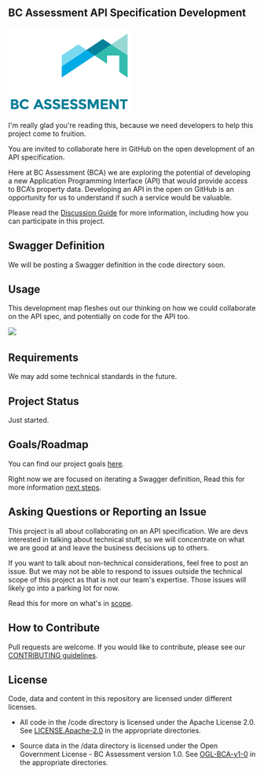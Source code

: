 
## BC Assessment API Specification Development

<img src="https://raw.githubusercontent.com/BCDevExchange/BCDevExchange-Programs/master/Programs/Logos/BCA%20primary%20logo.jpg" height="173" width="250"></a> 


I'm really glad you're reading this, because we need developers to help this project come to fruition.

You are invited to collaborate here in GitHub on the open development of an API specification.
  
Here at BC Assessment (BCA) we are exploring the potential of developing a new Application Programming Interface (API) that would provide access to BCA’s property data. Developing an API in the open on GitHub is an opportunity for us to understand if such a service would be valuable.

Please read the [Discussion Guide](https://github.com/BCDevExchange/bc-property-api-specification/tree/master/BCA%20API%20Discussion%20Guide) for more information, including how you can participate in this project.  

## Swagger Definition
We will be posting a Swagger definition in the code directory soon.

## Usage
This development map fleshes out our thinking on how we could collaborate on the API spec, and potentially on code for the API too.

![](https://github.com/BCDevExchange/bc-property-api-specification/blob/master/BCA%20API%20Discussion%20Guide/BCA-Development-Map.png)

## Requirements
We may add some technical standards in the future.

## Project Status
Just started.

## Goals/Roadmap
You can find our project goals [here](https://github.com/BCDevExchange/bc-property-api-specification/blob/master/BCA%20API%20Discussion%20Guide/What-does-BCA-want-to-learn.md).

Right now we are focused on iterating a Swagger definition, Read this for more information [next steps](https://github.com/BCDevExchange/bc-property-api-specification/blob/master/BCA%20API%20Discussion%20Guide/Next-Steps.md).
## Asking Questions or Reporting an Issue
This project is all about collaborating on an API specification. We are devs interested in talking about technical stuff, so we will concentrate on what we are good at and leave the business decisions up to others. 

If you want to talk about non-technical considerations, feel free to post an issue. But we may not be able to respond to issues outside the technical scope of this project as that is not our team's expertise. Those issues will likely go into a parking lot for now.

Read this for more on what's in [scope](https://github.com/BCDevExchange/bc-property-api-specification/blob/master/BCA%20API%20Discussion%20Guide/Scope-and-Constraints.md).

## How to Contribute
Pull requests are welcome. If you would like to contribute, please see our [CONTRIBUTING guidelines](https://github.com/bcdevexchange/bc-property-api-specification/blob/master/CONTRIBUTING.md).

## License
Code, data and content in this repository are licensed under different licenses.



- All code in the /code directory is licensed under the Apache License 2.0. See [LICENSE.Apache-2.0](https://github.com/BCDevExchange/bc-property-api-specification/blob/master/Specs/LICENSE.Apache-2.0) in the appropriate directories.

- Source data in the /data directory is licensed under the Open Government License - BC Assessment version 1.0. See [OGL-BCA-v1-0](https://github.com/BCDevExchange/bc-property-api-specification/blob/master/Data/OGL-BCA-v1-0.pdf) in the appropriate directories.